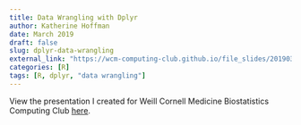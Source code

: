 ```yaml
---
title: Data Wrangling with Dplyr
author: Katherine Hoffman
date: March 2019
draft: false
slug: dplyr-data-wrangling
external_link: "https://wcm-computing-club.github.io/file_slides/201903_Hoffman_dplyr.html"
categories: [R]
tags: [R, dplyr, "data wrangling"]
---
```


View the presentation I created for Weill Cornell Medicine Biostatistics Computing Club [here](https://wcm-computing-club.github.io/file_slides/201903_Hoffman_dplyr.html).
